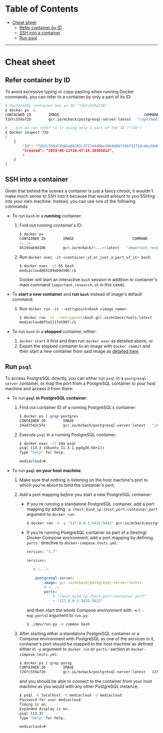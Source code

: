 <!-- MEDIACLOUD-TOC-START -->

Table of Contents
=================

   * [Cheat sheet](#cheat-sheet)
      * [Refer container by ID](#refer-container-by-id)
      * [SSH into a container](#ssh-into-a-container)
      * [Run psql](#run-psql)

----
<!-- MEDIACLOUD-TOC-END -->


# Cheat sheet

## Refer container by ID

To avoid excessive typing or copy-pasting when running Docker commands, you can refer to a container by only a part of its ID:

```bash
# PostgreSQL container has an ID "72bfc559a72b"
$ docker ps -a
CONTAINER ID        IMAGE                                       COMMAND
72bfc559a72b        gcr.io/mcback/postgresql-server:latest   "/opt/mediacloud/bin…"

# ...but we can refer to it using only a part of the ID ("72b")
$ docker inspect 72b
[
    {
        "Id": "72bfc559a72b88a88262c3717e4406e36b4d86730bf22f2dcbba5046edd473f2",
        "Created": "2019-06-12T16:47:15.1030581Z",
        # ...
    }
]
```

## SSH into a container

Given that behind the scenes a container is just a fancy chroot, it wouldn't make much sense to SSH into it because that would amount to you SSHing into your own machine. Instead, you can use one of the following commands:

* To run `bash` in a **running** container:

  1. Find out running container's ID:

     ```bash
     $ docker ps
     CONTAINER ID        IMAGE                           COMMAND
     <...>
     b519dab9d10b        gcr.io/mcback/<...>:latest   "important_research.sh"
     ```

  2. Run `docker exec -it <container_id_or_just_a_part_of_it> bash`:

     ```bash
     $ docker exec -it b5 bash
     mediacloud@b519dab9d10b:/$
     ```

     Docker will start an interactive `bash` session in addition to container's main command (`important_research.sh` in this case).

* To **start a new container** and **run `bash`** instead of image's default command:

  1. Run `docker run -it --entrypoint=bash <image_name>`:

     ```bash
     $ docker run -it --entrypoint=bash gcr.io/mcback/tools:latest
     mediacloud@f5a121fe5907:/$ 
     ```

* To run `bash` in a **stopped** container, either:

  1. `docker start` it first and then run `docker exec` as detailed above, or
  2. Export the stopped container to an image with `docker commit` and then start a new container from said image as [detailed here](https://stackoverflow.com/a/39329138)

## Run `psql`

To access PostgreSQL directly, you can either run `psql` in a `postgresql-server` container, or map the port from a PostgreSQL container to your host machine and access it from there:

* To run **`psql` in PostgreSQL container**:

  1. Find out container ID of a running PostgreSQL's container:

     ```bash
     $ docker ps | grep postgres
     CONTAINER ID        IMAGE                                       COMMAND
     29ad7542c5fe        gcr.io/mcback/postgresql-server:latest   "/opt/mediacloud/bin…"
     ```

  2. Execute `psql` in a running PostgreSQL container:

     ```bash
     $ docker exec -it 29a psql
     psql (13.3 (Ubuntu 11.3-1.pgdg20.04+1))
     Type "help" for help.
     
     mediacloud=# 
     ```

* To run **`psql` on your host machine**:

  1. Make sure that nothing is listening on the host machine's port to which you're about to bind the container's port;

  2. Add a port mapping *before* you start a new PostgreSQL container:

     * If you're running a standalone PostgreSQL container, add a port mapping by adding `-p [host_bind_ip:]host_port:container_port` argument to `docker run`:

       ```bash
       $ docker run -d -p "127.0.0.1:5432:5432" gcr.io/mcback/postgresql-server:latest
       ```

     * If you're running PostgreSQL container as part of a (testing) Docker Compose environment, add a port mapping by defining `ports:` directive to `docker-compose.tests.yml`:

       ```yaml
       version: "3.7"
       
       services:
       
          # <...>
          
           postgresql-server:
               image: gcr.io/mcback/postgresql-server:latest
               # <...>
               ports:
                   # "[host_bind_ip:]host_port:container_port"
                   - "127.0.0.1:5432:5432"
       ```

       and then start the whole Compose environment with `-m` (`--map_ports`) argument to `run.py`:

       ```bash
       $ ./dev/run.py -m common bash
       ```

  3. After starting either a standalone PostgreSQL container or a Compose environment with PostgreSQL as one of the services in it, container's port should be mapped to the host machine as defined either in `-p` argument to `docker run` or `ports:` section in `docker-compose.tests.yml`:

     ```bash
     $ docker ps | grep postg
     CONTAINER ID        IMAGE                                       PORTS
     72bfc559a72b        gcr.io/mcback/postgresql-server:latest   127.0.0.1:5432->5432/tcp
     ```

     and you should be able to connect to the container from your host machine as you would with any other PostgreSQL instance:

     ```bash
     $ psql -h localhost -U mediacloud -d mediacloud
     Password for user mediacloud: 
     Timing is on.
     Expanded display is on.
     psql (13.3)
     Type "help" for help.
     
     mediacloud=# 
     ```
